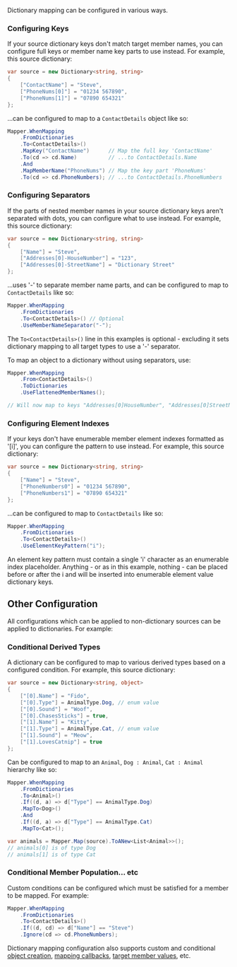 Dictionary mapping can be configured in various ways.

### Configuring Keys

If your source dictionary keys don't match target member names, you can configure full keys or member name key parts to use instead. For example, this source dictionary:

```cs
var source = new Dictionary<string, string>
{
    ["ContactName"] = "Steve",
    ["PhoneNums[0]"] = "01234 567890",
    ["PhoneNums[1]"] = "07890 654321"
};
```

...can be configured to map to a `ContactDetails` object like so:

```cs
Mapper.WhenMapping
    .FromDictionaries
    .To<ContactDetails>()
    .MapKey("ContactName")      // Map the full key 'ContactName'
    .To(cd => cd.Name)          // ...to ContactDetails.Name
    .And
    .MapMemberName("PhoneNums") // Map the key part 'PhoneNums'
    .To(cd => cd.PhoneNumbers); // ...to ContactDetails.PhoneNumbers
```

### Configuring Separators

If the parts of nested member names in your source dictionary keys aren't separated with dots, you can configure what to use instead. For example, this source dictionary:

```cs
var source = new Dictionary<string, string>
{
    ["Name"] = "Steve",
    ["Addresses[0]-HouseNumber"] = "123",
    ["Addresses[0]-StreetName"] = "Dictionary Street"
};
```

...uses '-' to separate member name parts, and can be configured to map to `ContactDetails` like so:

```cs
Mapper.WhenMapping
    .FromDictionaries
    .To<ContactDetails>() // Optional
    .UseMemberNameSeparator("-");
```

The `To<ContactDetails>()` line in this examples is optional - excluding it sets dictionary mapping to all target types to use a '-' separator.

To map an object to a dictionary without using separators, use:

```cs
Mapper.WhenMapping
    .From<ContactDetails>()
    .ToDictionaries
    .UseFlattenedMemberNames();

// Will now map to keys "Addresses[0]HouseNumber", "Addresses[0]StreetName", etc.
```

### Configuring Element Indexes

If your keys don't have enumerable member element indexes formatted as '[i]', you can configure the pattern to use instead. For example, this source dictionary:

```cs
var source = new Dictionary<string, string>
{
    ["Name"] = "Steve",
    ["PhoneNumbers0"] = "01234 567890",
    ["PhoneNumbers1"] = "07890 654321"
};
```

...can be configured to map to `ContactDetails` like so:

```cs
Mapper.WhenMapping
    .FromDictionaries
    .To<ContactDetails>()
    .UseElementKeyPattern("i");
```

An element key pattern must contain a single 'i' character as an enumerable index placeholder. Anything - or as in this example, nothing - can be placed before or after the i and will be inserted into enumerable element value dictionary keys.

## Other Configuration

All configurations which can be applied to non-dictionary sources can be applied to dictionaries. For example:

### Conditional Derived Types

A dictionary can be configured to map to various derived types based on a configured condition. For example, this source dictionary:

```cs
var source = new Dictionary<string, object>
{
    ["[0].Name"] = "Fido",
    ["[0].Type"] = AnimalType.Dog, // enum value
    ["[0].Sound"] = "Woof",
    ["[0].ChasesSticks"] = true,
    ["[1].Name"] = "Kitty",
    ["[1].Type"] = AnimalType.Cat, // enum value
    ["[1].Sound"] = "Meow",
    ["[1].LovesCatnip"] = true
};
```

Can be configured to map to an `Animal`, `Dog : Animal`, `Cat : Animal` hierarchy like so:

```cs
Mapper.WhenMapping
    .FromDictionaries
    .To<Animal>()
    .If((d, a) => d["Type"] == AnimalType.Dog)
    .MapTo<Dog>()
    .And
    .If((d, a) => d["Type"] == AnimalType.Cat)
    .MapTo<Cat>();

var animals = Mapper.Map(source).ToANew<List<Animal>>();
// animals[0] is of type Dog
// animals[1] is of type Cat
```

### Conditional Member Population... etc

Custom conditions can be configured which must be satisfied for a member to be mapped. For example:

```cs
Mapper.WhenMapping
    .FromDictionaries
    .To<ContactDetails>()
    .If((d, cd) => d["Name"] == "Steve")
    .Ignore(cd => cd.PhoneNumbers);
```

Dictionary mapping configuration also supports custom and conditional [object creation](/configuration/Object-Construction), [mapping callbacks](/configuration/Mapping-Callbacks), [target member values](/configuration/Member-Values), etc.